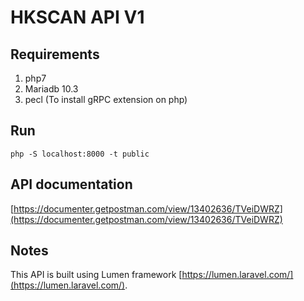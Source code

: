 # HKSCAN API V1
## Requirements
1. php7
2. Mariadb 10.3
4. pecl (To install gRPC extension on php)
## Run
```
php -S localhost:8000 -t public
```
## API documentation
[https://documenter.getpostman.com/view/13402636/TVeiDWRZ](https://documenter.getpostman.com/view/13402636/TVeiDWRZ)
## Notes
This API is built using Lumen framework [https://lumen.laravel.com/](https://lumen.laravel.com/).
